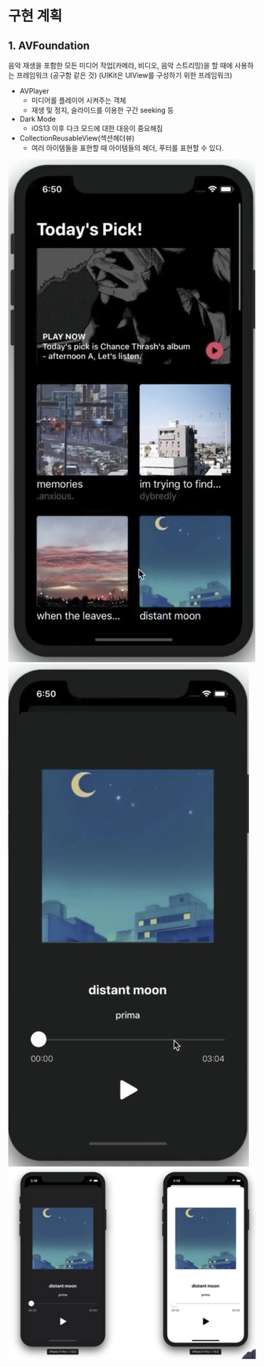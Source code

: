 # 구현 계획
## 1. AVFoundation
음악 재생을 포함한 모든 미디어 작업[카메라, 비디오, 음악 스트리밍)을 할 때에 사용하는 프레임워크
(공구함 같은 것)
(UIKit은 UIView를 구성하기 위한 프레임워크)

- AVPlayer
    + 미디어를 플레이어 시켜주는 객체
    + 재생 및 정지, 슬라이드를 이용한 구간 seeking 등
- Dark Mode
    + iOS13 이후 다크 모드에 대한 대응이 중요해짐
- CollectionReusableView(섹션헤더뷰)
    + 여러 아이템들을 표현할 때 아이템들의 헤더, 푸터를 표현할 수 있다.


![MusicAppEx01](./MusicAppEx01.png)
![MusicAppEx02](./MusicAppEx02.png)
![MusicAppEx03](./MusicAppEx03.png)